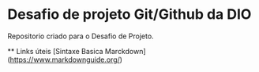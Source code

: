 #  Desafio de projeto Git/Github da DIO
Repositorio criado para o Desafio de Projeto.

** Links úteis
[Sintaxe Basica Marckdown] (https://www.markdownguide.org/)
